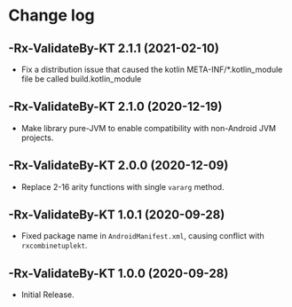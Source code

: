 # Change log

-Rx-ValidateBy-KT 2.1.1 (2021-02-10)
--------------------------------

- Fix a distribution issue that caused the kotlin META-INF/*.kotlin_module file be called build.kotlin_module

-Rx-ValidateBy-KT 2.1.0 (2020-12-19)
--------------------------------

- Make library pure-JVM to enable compatibility with non-Android JVM projects.

-Rx-ValidateBy-KT 2.0.0 (2020-12-09)
--------------------------------

- Replace 2-16 arity functions with single `vararg` method.

-Rx-ValidateBy-KT 1.0.1 (2020-09-28)
--------------------------------

- Fixed package name in `AndroidManifest.xml`, causing conflict with `rxcombinetuplekt`.

-Rx-ValidateBy-KT 1.0.0 (2020-09-28)
--------------------------------

- Initial Release.